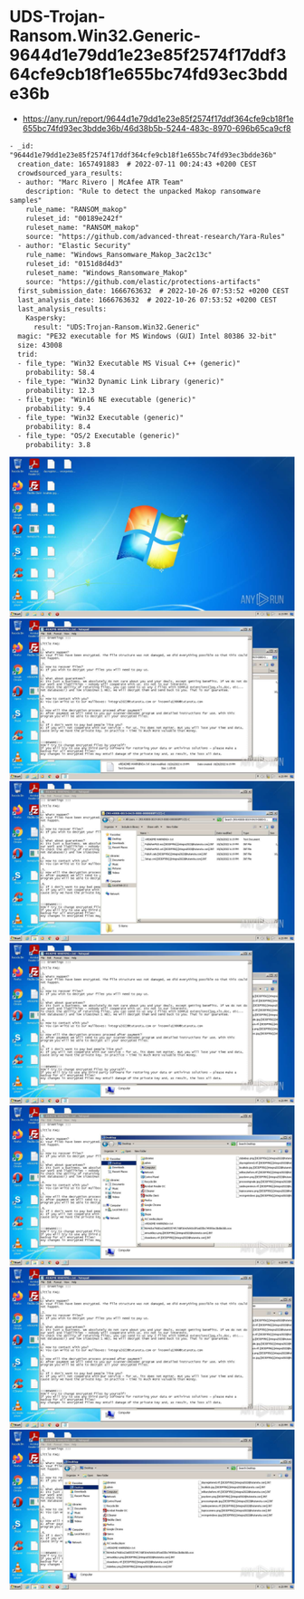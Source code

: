 # UDS-Trojan-Ransom.Win32.Generic-9644d1e79dd1e23e85f2574f17ddf364cfe9cb18f1e655bc74fd93ec3bdde36b

- https://any.run/report/9644d1e79dd1e23e85f2574f17ddf364cfe9cb18f1e655bc74fd93ec3bdde36b/46d38b5b-5244-483c-8970-696b65ca9cf8

```
- _id: "9644d1e79dd1e23e85f2574f17ddf364cfe9cb18f1e655bc74fd93ec3bdde36b"
  creation_date: 1657491883  # 2022-07-11 00:24:43 +0200 CEST
  crowdsourced_yara_results: 
  - author: "Marc Rivero | McAfee ATR Team"
    description: "Rule to detect the unpacked Makop ransomware samples"
    rule_name: "RANSOM_makop"
    ruleset_id: "00189e242f"
    ruleset_name: "RANSOM_makop"
    source: "https://github.com/advanced-threat-research/Yara-Rules"
  - author: "Elastic Security"
    rule_name: "Windows_Ransomware_Makop_3ac2c13c"
    ruleset_id: "0151d8d4d3"
    ruleset_name: "Windows_Ransomware_Makop"
    source: "https://github.com/elastic/protections-artifacts"
  first_submission_date: 1666763632  # 2022-10-26 07:53:52 +0200 CEST
  last_analysis_date: 1666763632  # 2022-10-26 07:53:52 +0200 CEST
  last_analysis_results: 
    Kaspersky: 
      result: "UDS:Trojan-Ransom.Win32.Generic"
  magic: "PE32 executable for MS Windows (GUI) Intel 80386 32-bit"
  size: 43008
  trid: 
  - file_type: "Win32 Executable MS Visual C++ (generic)"
    probability: 58.4
  - file_type: "Win32 Dynamic Link Library (generic)"
    probability: 12.3
  - file_type: "Win16 NE executable (generic)"
    probability: 9.4
  - file_type: "Win32 Executable (generic)"
    probability: 8.4
  - file_type: "OS/2 Executable (generic)"
    probability: 3.8
```

![46d38b5b-5244-483c-8970-696b65ca9cf8-1.jpeg](46d38b5b-5244-483c-8970-696b65ca9cf8-1.jpeg)
![46d38b5b-5244-483c-8970-696b65ca9cf8-21.jpeg](46d38b5b-5244-483c-8970-696b65ca9cf8-21.jpeg)
![46d38b5b-5244-483c-8970-696b65ca9cf8-23.jpeg](46d38b5b-5244-483c-8970-696b65ca9cf8-23.jpeg)
![46d38b5b-5244-483c-8970-696b65ca9cf8-25.jpeg](46d38b5b-5244-483c-8970-696b65ca9cf8-25.jpeg)
![46d38b5b-5244-483c-8970-696b65ca9cf8-28.jpeg](46d38b5b-5244-483c-8970-696b65ca9cf8-28.jpeg)
![46d38b5b-5244-483c-8970-696b65ca9cf8-29.jpeg](46d38b5b-5244-483c-8970-696b65ca9cf8-29.jpeg)
![46d38b5b-5244-483c-8970-696b65ca9cf8-32.jpeg](46d38b5b-5244-483c-8970-696b65ca9cf8-32.jpeg)
